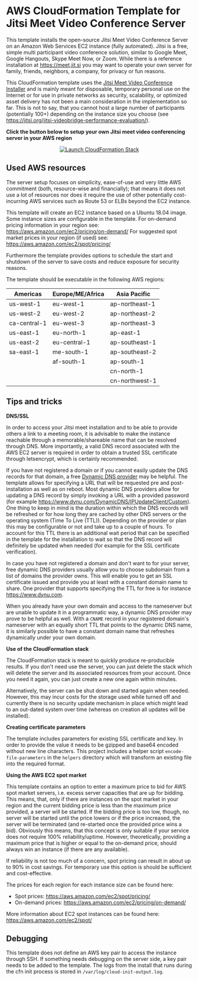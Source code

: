 # AWS CloudFormation Template for Jitsi Meet Video Conference Server

This template installs the open-source Jitsi Meet Video Conference Server on 
an Amazon Web Services EC2 instance (fully automated).
Jitsi is a free, simple multi participant video conference 
solution, similar to Google Meet, Google Hangouts, Skype Meet Now, or Zoom.
While there is a reference installation at https://meet.jit.si you may want to
operate your own server for family, friends, neighbors, a company, for
privacy or fun reasons.

This CloudFormation template uses the [Jitsi Meet Video Conference Installer](https://github.com/jtrefke/jitsi-meet-video-conference-installer)
and is mainly meant for disposable, temporary personal use on the Internet or 
for use in private networks as security, scalability, or optimized asset 
delivery has not been a main consideration in the implementation so far.
This is not to say, that you cannot host a large number of participants 
(potentially 100+) depending on the instance size you choose 
(see https://jitsi.org/jitsi-videobridge-performance-evaluation/).

**Click the button below to setup your own Jitsi meet video conferencing server in your AWS region**
<center>

[![Launch CloudFormation Stack](https://s3.amazonaws.com/cloudformation-examples/cloudformation-launch-stack.png
)](https://console.aws.amazon.com/cloudformation/home#/stacks/new?stackName=jitsi-meet-video-conference&templateURL=https://javaspinversioning.s3.amazonaws.com/jitsi-template/jitsi-server.cfn.yaml)

</center>

## Used AWS resources

The server setup focuses on simplicity, ease-of-use and very little AWS 
commitment (both, resource-wise and financially); that means it does not use 
a lot of resources nor does it require the use of other potentially cost-incurring 
AWS services such as Route 53 or ELBs beyond the EC2 instance.

This template will create an EC2 instance based on a Ubuntu 18.04 image. 
Some instance sizes are configurable in the template. 
For on-demand pricing information in your region see: https://aws.amazon.com/ec2/pricing/on-demand/
For suggested spot market prices in your region (if used) see: https://aws.amazon.com/ec2/spot/pricing/

Furthermore the template provides options to schedule the start and shutdown of 
the server to save costs and reduce exposure for security reasons.

The template should be executable in the following AWS regions:

| Americas     | Europe/ME/Africa | Asia Pacific   |
|--------------|------------------|-----------------
| us-west-1    | eu-west-1        | ap-northeast-1 |
| us-west-2    | eu-west-2        | ap-northeast-2 |
| ca-central-1 | eu-west-3        | ap-northeast-3 |
| us-east-1    | eu-north-1       | ap-east-1      |
| us-east-2    | eu-central-1     | ap-southeast-1 |
| sa-east-1    | me-south-1       | ap-southeast-2 |
|              | af-south-1       | ap-south-1     |
|              |                  | cn-north-1     |
|              |                  | cn-northwest-1 |

## Tips and tricks

**DNS/SSL**

In order to access your Jitsi meet installation and to be able to provide others
a link to a meeting room, it is advisable to make the instance reachable through
a memorable/shareable name that can be resolved through DNS.
More importantly, a valid DNS record associated with the AWS EC2 server is 
required in order to obtain a trusted SSL certificate through letsencrypt,
which is certainly recommended.

If you have not registered a domain or if you cannot easily update the DNS records
for that domain, a free 
[Dynamic DNS provider](https://en.wikipedia.org/wiki/Dynamic_DNS) may be helpful.
The template allows for specifying a URL that will be requested pre and post-
installation as well as on reboot.
Most dynamic DNS providers allow for updating a DNS record by simply invoking a
URL with a provided password (for example 
https://www.dynu.com/DynamicDNS/IPUpdateClient/Custom).
One thing to keep in mind is the duration within which the DNS records will
be refreshed or for how long they are cached by other DNS servers or the 
operating system (Time To Live (TTL)). 
Depending on the provider or plan this may be configurable or not and take up
to a couple of hours.
To account for this TTL there is an additional wait period that can be specified
in the template for the installation to wait so that the DNS record will 
definitely be updated when needed (for example for the SSL certificate 
verification).

In case you have not registered a domain and don't want to for your server, 
free dynamic DNS providers usually allow you to choose subdomain from a list of 
domains the provider owns. This will enable you to get an SSL certificate issued
and provide you at least with a constant domain name to share.
One provider that supports specifying the TTL for free is for instance 
https://www.dynu.com.

When you already have your own domain and access to the nameserver but are 
unable to update it in a programmatic way, a dynamic DNS provider 
may prove to be helpful as well.
With a `CNAME` record in your registered domain's nameserver with an equally 
short TTL that points to the dynamic DNS name, it is similarly possible to have a constant domain name that refreshes dynamically under your own domain.

**Use of the CloudFormation stack**

The CloudFormation stack is meant to quickly produce re-producible results.
If you don't need use the server, you can just delete the stack which will
delete the server and its associated resources from your account. 
Once you need it again, you can just create a new one again within minutes.

Alternatively, the server can be shut down and started again when needed.
However, this may incur costs for the storage used while turned off and 
currently there is no security update mechanism in place which might lead to an
out-dated system over time (whereas on creation all updates will be installed).

**Creating certificate parameters**

The template includes parameters for existing SSL certificate and key.
In order to provide the value it needs to be gzipped and base64 encoded without
new line characters.
This project includes a helper script `encode-file-parameters` in the `helpers` 
directory which will transform an existing file into the required format.

**Using the AWS EC2 spot market**

This template contains an option to enter a maximum price to bid for AWS spot 
market servers, i.e. excess server capacities that are up for bidding.
This means, that, only if there are instances on the spot market in your region
and the current bidding price is less than the maximum price provided, a 
server will be started. If the bidding price is too low, though, no server will 
be started until the price lowers or if the price increased, the server will 
be terminated (and re-started once the provided price wins a bid).
Obviously this means, that this concept is only suitable if your service does 
not require 100% reliability/uptime. 
However, theoretically, providing a maximum price that is higher or equal to 
the on-demand price, should always win an instance (if there are any available).

If reliability is not too much of a concern, spot pricing can result in about 
up to 90% in cost savings. For temporary use this option is should be sufficient
and cost-effective.

The prices for each region for each instance size can be found here:
- Spot prices: https://aws.amazon.com/ec2/spot/pricing/
- On-demand prices: https://aws.amazon.com/ec2/pricing/on-demand/

More information about EC2 spot instances can be found here: 
https://aws.amazon.com/ec2/spot/

## Debugging

This template does not define an AWS key pair to access the instance through 
SSH. 
If something needs debugging on the server side, a key pair needs to be added
to the template.
The logs from the install that runs during the cfn init process is stored in
`/var/log/cloud-init-output.log`.
